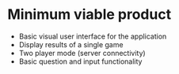 # Minimum viable product
- Basic visual user interface for the application
- Display results of a single game
- Two player mode (server connectivity)
- Basic question and input functionality
